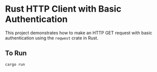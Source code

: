 # Rust HTTP Client with Basic Authentication

This project demonstrates how to make an HTTP GET request with basic authentication using the `reqwest` crate in Rust.

## To Run

` cargo run `
